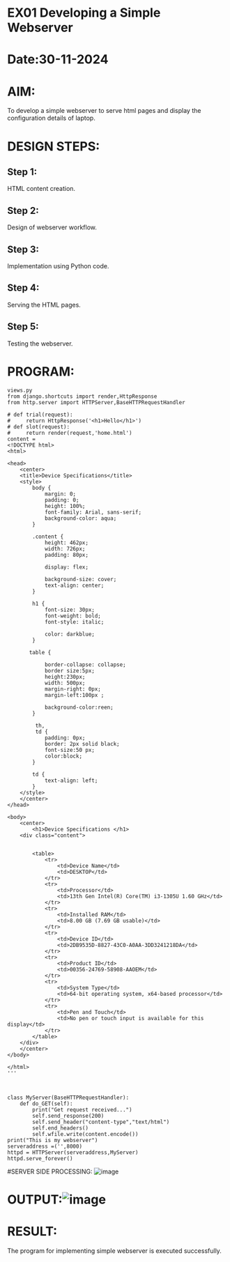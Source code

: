 # EX01 Developing a Simple Webserver

# Date:30-11-2024
# AIM:
To develop a simple webserver to serve html pages and display the configuration details of laptop.

# DESIGN STEPS:
## Step 1:
HTML content creation.

## Step 2:
Design of webserver workflow.

## Step 3:
Implementation using Python code.

## Step 4:
Serving the HTML pages.

## Step 5:
Testing the webserver.



# PROGRAM:
```
views.py
from django.shortcuts import render,HttpResponse
from http.server import HTTPServer,BaseHTTPRequestHandler

# def trial(request):
#     return HttpResponse('<h1>Hello</h1>')
# def slot(request):
#     return render(request,'home.html')
content =
<!DOCTYPE html>
<html>

<head>
    <center>
    <title>Device Specifications</title>
    <style>
        body {
            margin: 0;
            padding: 0;
            height: 100%;
            font-family: Arial, sans-serif;
            background-color: aqua;
        }

        .content {
            height: 462px;
            width: 726px;
            padding: 80px;
    
            display: flex;
            
            background-size: cover;
            text-align: center;
        }

        h1 {
            font-size: 30px;
            font-weight: bold;
            font-style: italic; 
            
            color: darkblue;
        }

       table {
        
            border-collapse: collapse;
            border size:5px;
            height:230px;
            width: 500px;
            margin-right: 0px;
            margin-left:100px ;
            
            background-color:reen;
        }

         th,
         td {
            padding: 0px;
            border: 2px solid black;
            font-size:50 px;
            color:block;
        }

        td {
            text-align: left;
        }
    </style>
    </center>
</head>

<body>
    <center>
        <h1>Device Specifications </h1>
    <div class="content">
        
        
        <table>
            <tr>
                <td>Device Name</td>
                <td>DESKTOP</td>
            </tr>   
            <tr>
                <td>Processor</td>
                <td>13th Gen Intel(R) Core(TM) i3-1305U 1.60 GHz</td>
            </tr>
            <tr>
                <td>Installed RAM</td>
                <td>8.00 GB (7.69 GB usable)</td>
            </tr>
            <tr>
                <td>Device ID</td>
                <td>2DB9535D-8827-43C0-A0AA-3DD3241218DA</td>
            </tr>
            <tr>
                <td>Product ID</td>
                <td>00356-24769-58908-AAOEM</td>
            </tr>
            <tr>
                <td>System Type</td>
                <td>64-bit operating system, x64-based processor</td>
            </tr>
            <tr>
                <td>Pen and Touch</td>
                <td>No pen or touch input is available for this display</td>
            </tr>
        </table>
    </div>
    </center>
</body>

</html> 
'''


  
class MyServer(BaseHTTPRequestHandler):
    def do_GET(self):
        print("Get request received...")
        self.send_response(200)
        self.send_header("content-type","text/html")
        self.end_headers()
        self.wfile.write(content.encode())
print("This is my webserver")
serveraddress =('',8000)
httpd = HTTPServer(serveraddress,MyServer)
httpd.serve_forever()
```
#SERVER SIDE PROCESSING:
![image](https://github.com/user-attachments/assets/762417bc-3c61-49d5-b2db-92c0119802c0)

   


# OUTPUT:![image](https://github.com/user-attachments/assets/9ab8b098-26b5-463a-ae67-771106b32a14)

# RESULT:
The program for implementing simple webserver is executed successfully.
